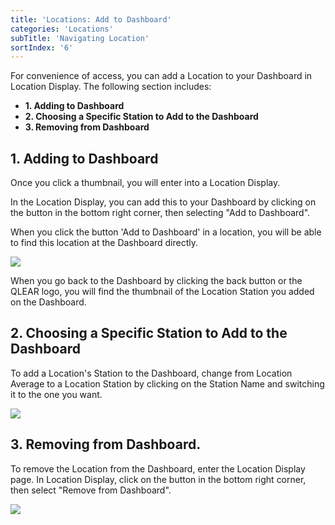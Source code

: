 ```yaml
---
title: 'Locations: Add to Dashboard'
categories: 'Locations'
subTitle: 'Navigating Location'
sortIndex: '6'
---
```

For convenience of access, you can add a Location to your Dashboard in Location Display. The following section includes:

- **1. Adding to Dashboard**
- **2. Choosing a Specific Station to Add to the Dashboard**
- **3. Removing from Dashboard**

## 1. Adding to Dashboard

Once you click a thumbnail, you will enter into a Location Display. 

In the Location Display, you can add this to your Dashboard by clicking on the button in the bottom right corner, then selecting "Add to Dashboard". 

When you click the button 'Add to Dashboard' in a location, you will be able to find this location at the Dashboard directly.   

![](https://cloud.githubusercontent.com/assets/26155270/24087780/2b1b1226-0d5e-11e7-940d-71c4f9f98d2e.jpg)

When you go back to the Dashboard by clicking the back button or the QLEAR logo, you will find the thumbnail of the Location Station you added on the Dashboard.

## 2. Choosing a Specific Station to Add to the Dashboard

To add a Location's Station to the Dashboard, change from Location Average to a Location Station by clicking on the Station Name and switching it to the one you want.

![](https://cloud.githubusercontent.com/assets/3292593/25477231/64af14c2-2b6f-11e7-86d3-859be2b4b6bd.png)

## 3. Removing from Dashboard.

To remove the Location from the Dashboard, enter the Location Display page. In Location Display, click on the button in the bottom right corner, then select "Remove from Dashboard". 

![](https://cloud.githubusercontent.com/assets/26155270/24087811/8f36f63a-0d5e-11e7-9271-a1b87dd8c32a.jpg)  